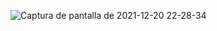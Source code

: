 
![Captura de pantalla de 2021-12-20 22-28-34](https://user-images.githubusercontent.com/80071604/146841491-34dc6c3f-d902-4c32-b772-838f4aa77f91.png)
